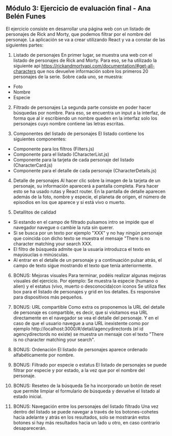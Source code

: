 Módulo 3: Ejercicio de evaluación final - Ana Belén Funes
------------------------------------------------------------------------------

El ejercicio consiste en desarrollar una página web con un listado de personajes de Rick and Morty, que podemos filtrar por el nombre del personaje.
La aplicación se va a crear utilizando React y va a constar de las siguientes partes:

1. Listado de personajes
En primer lugar, se muestra una web con el listado de personajes de Rick and Morty. Para eso, se ha utilizado la siguiente api <https://rickandmortyapi.com/documentation/#get-all-characters> que nos devuelve información sobre los primeros 20 personajes de la serie. Sobre cada uno, se muestra:
  - Foto
  - Nombre
  - Especie

2. Filtrado de personajes
La segunda parte consiste en poder hacer búsquedas por nombre. Para eso, se encuentra un input a la interfaz, de forma que al ir escribiendo un nombre queden en la interfaz solo los personajes cuyo nombre contiene las letras escritas.

3. Componentes del listado de personajes
El listado contiene los siguientes componentes:
  - Componente para los filtros (Filters.js)
  - Componente para el listado (CharacterList.js)
  - Componente para la tarjeta de cada personaje del listado (CharacterCard.js)
  - Componente para el detalle de cada personaje (CharacterDetails.js)

4. Detalle de personajes
Al hacer clic sobre la imagen de la tarjeta de un personaje, su información
aparecerá a pantalla completa. Para hacer esto se ha usado rutas y React router. En la pantalla de detalle aparecen además de la foto, nombre y especie, el planeta de origen, el número de episodios en los que aparece y si está vivo o muerto.

5. Detallitos de calidad
- Si estando en el campo de filtrado pulsamos intro se impide que el navegador navegue o cambie la ruta sin querer.
- Si se busca por un texto por ejemplo "XXX" y no hay ningún personaje que coincida con dicho texto se muestra el mensaje "There is no character matching your search XXX.
- El filtro de búsqueda admite que la usuaria introduzca el texto en mayúsuclas o minúsculas.
- Al entrar en el detalle de un personaje y a continuación pulsar atrás, el campo de texto sigue mostrando el texto que tenía anteriormente.

6. BONUS: Mejoras visuales
Para terminar, podéis realizar algunas mejoras visuales del ejercicio. Por ejemplo:
Se muestra la especie (humano o alien) y el estatus (vivo, muerto o desconocida)con iconos
Se utiliza flex box para el listado de personajes y grid en los detalles.
Es responsive para dispositivos más pequeños.

7. BONUS: URL compartible
Como extra os proponemos la URL del detalle de personaje es compartible, es decir, que si visitamos esa URL directamente en el navegador se vea el detalle del personaje.
Y en el caso de que el usuario navegue a una URL inexistente como por ejemplo
http://localhost:3000/#/detail/agencydirectords (el id agencydirectords no existe) se muestra un mensaje con el texto "There is no character matching your search".

8. BONUS: Ordenación
El listado de personajes aparece ordenado alfabéticamente por nombre.

9. BONUS: Filtrado por especie o estatus
El listado de personajes se puede filtrar por especie y por estado, a la vez que por el nombre del personaje.

10. BONUS: Reseteo de la búsqueda
Se ha incorporado un botón de reset que permite limpiar el formulario de búsqueda y devuelve el listado al estado inicial.

11. BONUS: Navegación entre los personajes del listado filtrado
Una vez dentro del listado se puede navegar a través de los botones-cohetes hacia adelante y atrás en los resultados, solo se mostrarán estos botones si hay más resultados hacia un lado u otro, en caso contrario desaparecerán.


